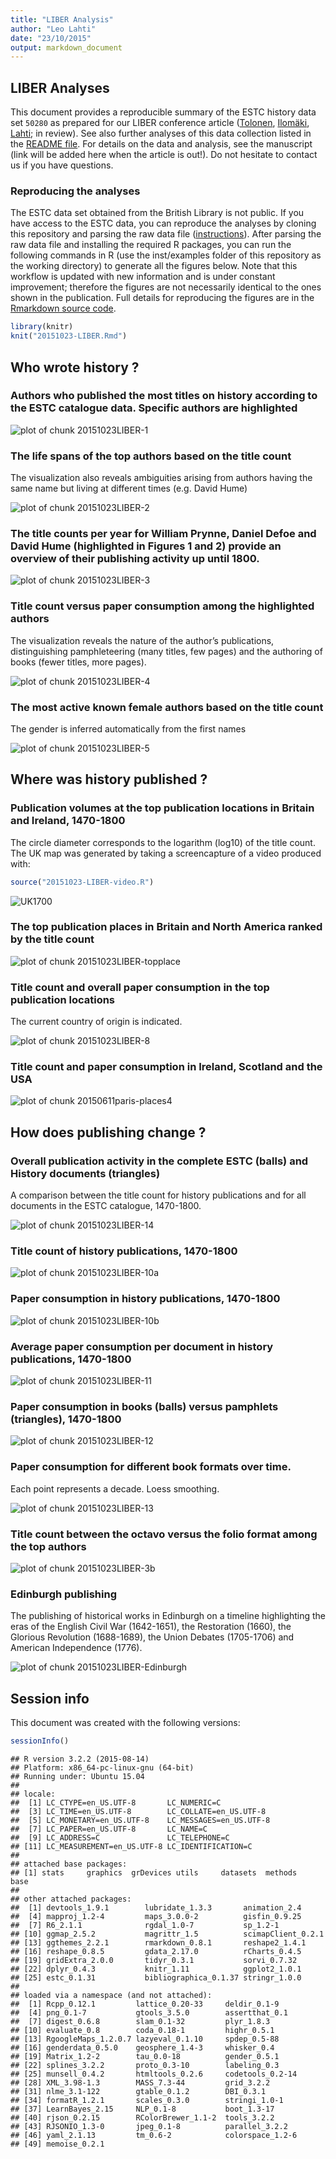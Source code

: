 ```yaml
---
title: "LIBER Analysis"
author: "Leo Lahti"
date: "23/10/2015"
output: markdown_document
---
```


## LIBER Analyses




This document provides a reproducible summary of the ESTC history data set ``50280`` as prepared for our LIBER conference article ([Tolonen](https://github.com/tolonen), [Ilomäki](https://github.com/NVI/), [Lahti](http://www.iki.fi/Leo.Lahti); in review). See also further analyses of this data collection listed in the [README file](https://github.com/rOpenGov/estc). For details on the data and analysis, see the manuscript (link will be added here when the article is out!). Do not hesitate to contact us if you have questions.

### Reproducing the analyses

The ESTC data set obtained from the British Library is not public. If you have access to the ESTC data, you can reproduce the analyses by cloning this repository and parsing the raw data file ([instructions](https://github.com/rOpenGov/estc/blob/master/vignettes/tutorial.md)). After parsing the raw data file and installing the required R packages, you can run the following commands in R (use the inst/examples folder of this repository as the working directory) to generate all the figures below. Note that this workflow is updated with new information and is under constant improvement; therefore the figures are not necessarily identical to the ones shown in the publication. Full details for reproducing the figures are in the [Rmarkdown source code](https://github.com/rOpenGov/estc/blob/master/inst/examples/20151023-LIBER.Rmd).



```r
library(knitr)
knit("20151023-LIBER.Rmd")
```





## Who wrote history ?

### Authors who published the most titles on history according to the ESTC catalogue data. Specific authors are highlighted

![plot of chunk 20151023LIBER-1](figure/20151023LIBER-1-1.png) 


### The life spans of the top authors based on the title count

The visualization also reveals ambiguities arising from authors having the same name but living at different times (e.g. David Hume)

![plot of chunk 20151023LIBER-2](figure/20151023LIBER-2-1.png) 


### The title counts per year for William Prynne, Daniel Defoe and David Hume (highlighted in Figures 1 and 2) provide an overview of their publishing activity up until 1800.

![plot of chunk 20151023LIBER-3](figure/20151023LIBER-3-1.png) 


### Title count versus paper consumption among the highlighted authors

The visualization reveals the nature of the author’s publications, distinguishing pamphleteering (many titles, few pages) and the authoring of books (fewer titles, more pages).


![plot of chunk 20151023LIBER-4](figure/20151023LIBER-4-1.png) 


### The most active known female authors based on the title count

The gender is inferred automatically from the first names

![plot of chunk 20151023LIBER-5](figure/20151023LIBER-5-1.png) 

## Where was history published ?

### Publication volumes at the top publication locations in Britain and Ireland, 1470-1800

The circle diameter corresponds to the logarithm (log10) of the title count. The UK map was generated by taking a screencapture of a video produced with:


```r
source("20151023-LIBER-video.R")
```

![UK1700](uk1700.png)


### The top publication places in Britain and North America ranked by the title count

![plot of chunk 20151023LIBER-topplace](figure/20151023LIBER-topplace-1.png) 



### Title count and overall paper consumption in the top publication locations

The current country of origin is indicated.

![plot of chunk 20151023LIBER-8](figure/20151023LIBER-8-1.png) 



### Title count and paper consumption in Ireland, Scotland and the USA


![plot of chunk 20150611paris-places4](figure/20150611paris-places4-1.png) 



## How does publishing change ?

### Overall publication activity in the complete ESTC (balls) and History documents (triangles)

A comparison between the title count for history publications and for all documents in the ESTC catalogue, 1470-1800.

![plot of chunk 20151023LIBER-14](figure/20151023LIBER-14-1.png) 


### Title count of history publications, 1470-1800

![plot of chunk 20151023LIBER-10a](figure/20151023LIBER-10a-1.png) 

### Paper consumption in history publications, 1470-1800

![plot of chunk 20151023LIBER-10b](figure/20151023LIBER-10b-1.png) 


### Average paper consumption per document in history publications, 1470-1800

![plot of chunk 20151023LIBER-11](figure/20151023LIBER-11-1.png) 




### Paper consumption in books (balls) versus pamphlets (triangles), 1470-1800

![plot of chunk 20151023LIBER-12](figure/20151023LIBER-12-1.png) 


### Paper consumption for different book formats over time.

Each point represents a decade. Loess smoothing.

![plot of chunk 20151023LIBER-13](figure/20151023LIBER-13-1.png) 

### Title count between the octavo versus the folio format among the top authors

![plot of chunk 20151023LIBER-3b](figure/20151023LIBER-3b-1.png) 

### Edinburgh publishing

The publishing of historical works in Edinburgh on a timeline highlighting the eras of the English Civil War (1642-1651), the Restoration (1660), the Glorious Revolution (1688-1689), the Union Debates (1705-1706) and American Independence (1776).

![plot of chunk 20151023LIBER-Edinburgh](figure/20151023LIBER-Edinburgh-1.png) 

## Session info

This document was created with the following versions:


```r
sessionInfo()
```

```
## R version 3.2.2 (2015-08-14)
## Platform: x86_64-pc-linux-gnu (64-bit)
## Running under: Ubuntu 15.04
## 
## locale:
##  [1] LC_CTYPE=en_US.UTF-8       LC_NUMERIC=C              
##  [3] LC_TIME=en_US.UTF-8        LC_COLLATE=en_US.UTF-8    
##  [5] LC_MONETARY=en_US.UTF-8    LC_MESSAGES=en_US.UTF-8   
##  [7] LC_PAPER=en_US.UTF-8       LC_NAME=C                 
##  [9] LC_ADDRESS=C               LC_TELEPHONE=C            
## [11] LC_MEASUREMENT=en_US.UTF-8 LC_IDENTIFICATION=C       
## 
## attached base packages:
## [1] stats     graphics  grDevices utils     datasets  methods   base     
## 
## other attached packages:
##  [1] devtools_1.9.1        lubridate_1.3.3       animation_2.4        
##  [4] mapproj_1.2-4         maps_3.0.0-2          gisfin_0.9.25        
##  [7] R6_2.1.1              rgdal_1.0-7           sp_1.2-1             
## [10] ggmap_2.5.2           magrittr_1.5          scimapClient_0.2.1   
## [13] ggthemes_2.2.1        rmarkdown_0.8.1       reshape2_1.4.1       
## [16] reshape_0.8.5         gdata_2.17.0          rCharts_0.4.5        
## [19] gridExtra_2.0.0       tidyr_0.3.1           sorvi_0.7.32         
## [22] dplyr_0.4.3           knitr_1.11            ggplot2_1.0.1        
## [25] estc_0.1.31           bibliographica_0.1.37 stringr_1.0.0        
## 
## loaded via a namespace (and not attached):
##  [1] Rcpp_0.12.1         lattice_0.20-33     deldir_0.1-9       
##  [4] png_0.1-7           gtools_3.5.0        assertthat_0.1     
##  [7] digest_0.6.8        slam_0.1-32         plyr_1.8.3         
## [10] evaluate_0.8        coda_0.18-1         highr_0.5.1        
## [13] RgoogleMaps_1.2.0.7 lazyeval_0.1.10     spdep_0.5-88       
## [16] genderdata_0.5.0    geosphere_1.4-3     whisker_0.4        
## [19] Matrix_1.2-2        tau_0.0-18          gender_0.5.1       
## [22] splines_3.2.2       proto_0.3-10        labeling_0.3       
## [25] munsell_0.4.2       htmltools_0.2.6     codetools_0.2-14   
## [28] XML_3.98-1.3        MASS_7.3-44         grid_3.2.2         
## [31] nlme_3.1-122        gtable_0.1.2        DBI_0.3.1          
## [34] formatR_1.2.1       scales_0.3.0        stringi_1.0-1      
## [37] LearnBayes_2.15     NLP_0.1-8           boot_1.3-17        
## [40] rjson_0.2.15        RColorBrewer_1.1-2  tools_3.2.2        
## [43] RJSONIO_1.3-0       jpeg_0.1-8          parallel_3.2.2     
## [46] yaml_2.1.13         tm_0.6-2            colorspace_1.2-6   
## [49] memoise_0.2.1
```

